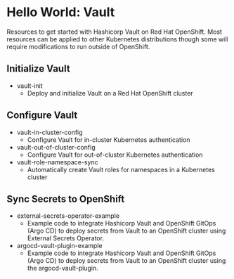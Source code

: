 # Hello World: Vault

Resources to get started with Hashicorp Vault on Red Hat OpenShift. Most resources can be applied to other Kubernetes distributions though some will require modifications to run outside of OpenShift.

## Initialize Vault

- vault-init
	- Deploy and initialize Vault on a Red Hat OpenShift cluster

## Configure Vault

- vault-in-cluster-config
	- Configure Vault for in-cluster Kubernetes authentication 
- vault-out-of-cluster-config
	- Configure Vault for out-of-cluster Kubernetes authentication
- vault-role-namespace-sync
	- Automatically create Vault roles for namespaces in a Kubernetes cluster 

## Sync Secrets to OpenShift

- external-secrets-operator-example
	- Example code to integrate Hashicorp Vault and OpenShift GitOps (Argo CD) to deploy secrets from Vault to an OpenShift cluster using External Secrets Operator.
- argocd-vault-plugin-example
	- Example code to integrate Hashicorp Vault and OpenShift GitOps (Argo CD) to deploy secrets from Vault to an OpenShift cluster using the argocd-vault-plugin. 
